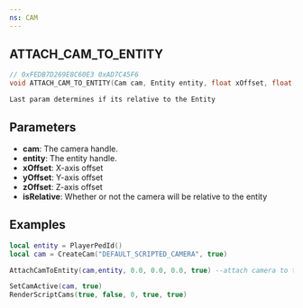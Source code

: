 ```yaml
---
ns: CAM
---
```

## ATTACH_CAM_TO_ENTITY

```c
// 0xFEDB7D269E8C60E3 0xAD7C45F6
void ATTACH_CAM_TO_ENTITY(Cam cam, Entity entity, float xOffset, float yOffset, float zOffset, BOOL isRelative);
```

```
Last param determines if its relative to the Entity  
```

## Parameters
* **cam**: The camera handle.
* **entity**: The entity handle.
* **xOffset**: X-axis offset
* **yOffset**: Y-axis offset
* **zOffset**: Z-axis offset
* **isRelative**: Whether or not the camera will be relative to the entity

## Examples
```lua
local entity = PlayerPedId()
local cam = CreateCam("DEFAULT_SCRIPTED_CAMERA", true)

AttachCamToEntity(cam,entity, 0.0, 0.0, 0.0, true) --attach camera to the center of the entity

SetCamActive(cam, true)
RenderScriptCams(true, false, 0, true, true)
```
